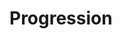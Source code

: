 <!---
title: Raid
description: Raid Progression
images: [images/exp.png]
bookToC: false
--->

# Progression
